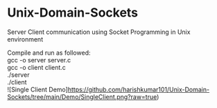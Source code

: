 # Unix-Domain-Sockets
Server Client communication using Socket Programming in Unix environment

Compile and run as followed:<br/>
gcc -o server server.c<br/>
gcc -o client client.c<br/>
./server<br/>
./client<br/>
![Single Client Demo]https://github.com/harishkumar101/Unix-Domain-Sockets/tree/main/Demo/SingleClient.png?raw=true)
